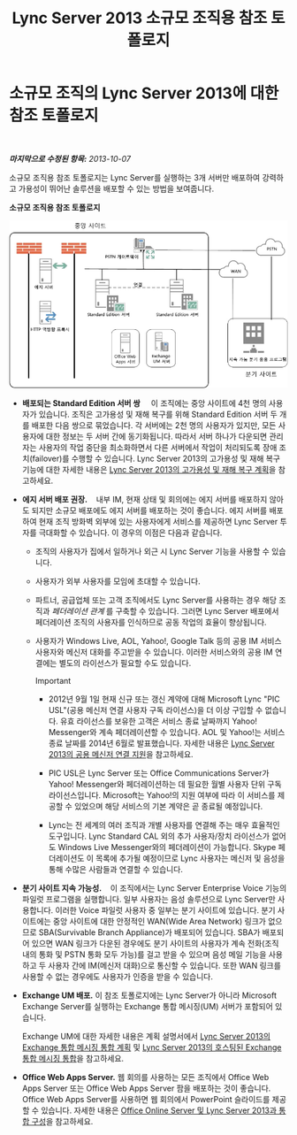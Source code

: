 ﻿---
title: Lync Server 2013 소규모 조직용 참조 토폴로지
TOCTitle: 소규모 조직용 참조 토폴로지
ms:assetid: 0453aeee-c41f-44e6-a6e0-aaace526ca08
ms:mtpsurl: https://technet.microsoft.com/ko-kr/library/Gg398095(v=OCS.15)
ms:contentKeyID: 49302660
ms.date: 08/10/2015
mtps_version: v=OCS.15
ms.translationtype: HT
---

# 소규모 조직의 Lync Server 2013에 대한 참조 토폴로지

 

_**마지막으로 수정된 항목:** 2013-10-07_

소규모 조직용 참조 토폴로지는 Lync Server를 실행하는 3개 서버만 배포하여 강력하고 가용성이 뛰어난 솔루션을 배포할 수 있는 방법을 보여줍니다.

**소규모 조직용 참조 토폴로지**

![세 개의 서버를 배포하는 참조 토폴로지 다이어그램](images/Gg398095.25196d0d-dd07-451b-83ba-94c0ddf59030(OCS.15).jpg "세 개의 서버를 배포하는 참조 토폴로지 다이어그램")

  - **배포되는 Standard Edition 서버 쌍**     이 조직에는 중앙 사이트에 4천 명의 사용자가 있습니다. 조직은 고가용성 및 재해 복구를 위해 Standard Edition 서버 두 개를 배포한 다음 쌍으로 묶었습니다. 각 서버에는 2천 명의 사용자가 있지만, 모든 사용자에 대한 정보는 두 서버 간에 동기화됩니다. 따라서 서버 하나가 다운되면 관리자는 사용자의 작업 중단을 최소화하면서 다른 서버에서 작업이 처리되도록 장애 조치(failover)를 수행할 수 있습니다. Lync Server 2013의 고가용성 및 재해 복구 기능에 대한 자세한 내용은 [Lync Server 2013의 고가용성 및 재해 복구 계획](lync-server-2013-planning-for-high-availability-and-disaster-recovery.md)을 참고하세요.

  - **에지 서버 배포 권장.**    내부 IM, 현재 상태 및 회의에는 에지 서버를 배포하지 않아도 되지만 소규모 배포에도 에지 서버를 배포하는 것이 좋습니다. 에지 서버를 배포하여 현재 조직 방화벽 외부에 있는 사용자에게 서비스를 제공하면 Lync Server 투자를 극대화할 수 있습니다. 이 경우의 이점은 다음과 같습니다.
    
      - 조직의 사용자가 집에서 일하거나 외근 시 Lync Server 기능을 사용할 수 있습니다.
    
      - 사용자가 외부 사용자를 모임에 초대할 수 있습니다.
    
      - 파트너, 공급업체 또는 고객 조직에서도 Lync Server를 사용하는 경우 해당 조직과 *페더레이션 관계* 를 구축할 수 있습니다. 그러면 Lync Server 배포에서 페더레이션 조직의 사용자를 인식하므로 공동 작업의 효율이 향상됩니다.
    
      - 사용자가 Windows Live, AOL, Yahoo\!, Google Talk 등의 공용 IM 서비스 사용자와 메신저 대화를 주고받을 수 있습니다. 이러한 서비스와의 공용 IM 연결에는 별도의 라이선스가 필요할 수도 있습니다.
        

        > [!IMPORTANT]
        > <UL>
        > <LI>
        > <P>2012년 9월 1일 현재 신규 또는 갱신 계약에 대해 Microsoft Lync "PIC USL"(공용 메신저 연결 사용자 구독 라이선스)을 더 이상 구입할 수 없습니다. 유효 라이선스를 보유한 고객은 서비스 종료 날짜까지 Yahoo! Messenger와 계속 페더레이션할 수 있습니다. AOL 및 Yahoo!는 서비스 종료 날짜를 2014년 6월로 발표했습니다. 자세한 내용은 <A href="lync-server-2013-support-for-public-instant-messenger-connectivity.md">Lync Server 2013의 공용 메신저 연결 지원</A>을 참고하세요.</P>
        > <LI>
        > <P>PIC USL은 Lync Server 또는 Office Communications Server가 Yahoo! Messenger와 페더레이션하는 데 필요한 월별 사용자 단위 구독 라이선스입니다. Microsoft는 Yahoo!의 지원 여부에 따라 이 서비스를 제공할 수 있었으며 해당 서비스의 기본 계약은 곧 종료될 예정입니다.</P>
        > <LI>
        > <P>Lync는 전 세계의 여러 조직과 개별 사용자를 연결해 주는 매우 효율적인 도구입니다. Lync Standard CAL 외의 추가 사용자/장치 라이선스가 없어도 Windows Live Messenger와의 페더레이션이 가능합니다. Skype 페더레이션도 이 목록에 추가될 예정이므로 Lync 사용자는 메신저 및 음성을 통해 수많은 사람들과 연결할 수 있습니다.</P></LI></UL>



  - **분기 사이트 지속 가능성.**    이 조직에서는 Lync Server Enterprise Voice 기능의 파일럿 프로그램을 실행합니다. 일부 사용자는 음성 솔루션으로 Lync Server만 사용합니다. 이러한 Voice 파일럿 사용자 중 일부는 분기 사이트에 있습니다. 분기 사이트에는 중앙 사이트에 대한 안정적인 WAN(Wide Area Network) 링크가 없으므로 SBA(Survivable Branch Appliance)가 배포되어 있습니다. SBA가 배포되어 있으면 WAN 링크가 다운된 경우에도 분기 사이트의 사용자가 계속 전화(조직 내의 통화 및 PSTN 통화 모두 가능)를 걸고 받을 수 있으며 음성 메일 기능을 사용하고 두 사용자 간에 IM(메신저 대화)으로 통신할 수 있습니다. 또한 WAN 링크를 사용할 수 없는 경우에도 사용자가 인증을 받을 수 있습니다.

  - **Exchange UM 배포.** 이 참조 토폴로지에는 Lync Server가 아니라 Microsoft Exchange Server를 실행하는 Exchange 통합 메시징(UM) 서버가 포함되어 있습니다.
    
    Exchange UM에 대한 자세한 내용은 계획 설명서에서 [Lync Server 2013의 Exchange 통합 메시징 통합 계획](lync-server-2013-planning-for-exchange-unified-messaging-integration.md) 및 [Lync Server 2013의 호스팅된 Exchange 통합 메시징 통합](lync-server-2013-hosted-exchange-unified-messaging-integration.md)을 참고하세요.

  - **Office Web Apps Server.** 웹 회의를 사용하는 모든 조직에서 Office Web Apps Server 또는 Office Web Apps Server 팜을 배포하는 것이 좋습니다. Office Web Apps Server를 사용하면 웹 회의에서 PowerPoint 슬라이드를 제공할 수 있습니다. 자세한 내용은 [Office Online Server 및 Lync Server 2013과 통합 구성](lync-server-2013-enabling-office-web-apps-server-and-lync-server-2013.md)을 참고하세요.

